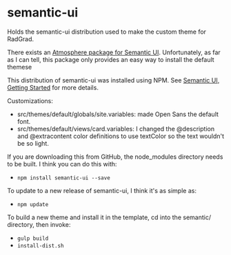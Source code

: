 # semantic-ui

Holds the semantic-ui distribution used to make the custom theme for RadGrad.

There exists an [Atmosphere package for Semantic UI](https://github.com/Semantic-Org/Semantic-UI-Meteor). Unfortunately, as far as I can tell, this package only provides an easy way to install the default themese 

This distribution of semantic-ui was installed using NPM. See [Semantic UI, Getting Started](http://semantic-ui.com/introduction/getting-started.html) for more details.

Customizations:

  * src/themes/default/globals/site.variables:  made Open Sans the default font.
  * src/themes/default/views/card.variables: I changed the @description and @extracontent color definitions to use textColor so the text wouldn't be so light.
  
If you are downloading this from GitHub, the node_modules directory needs to be built.  I think you can do this with:

  * `npm install semantic-ui --save`
  
To update to a new release of semantic-ui, I think it's as simple as:

  * `npm update`
  
To build a new theme and install it in the template, cd into the semantic/ directory, then invoke:

  * `gulp build`
  * `install-dist.sh`
